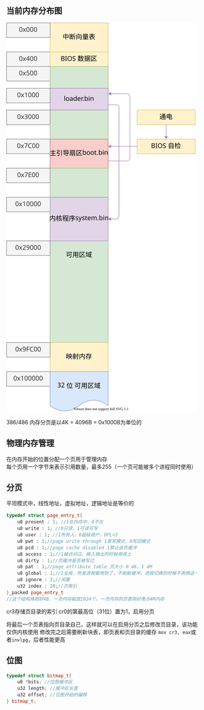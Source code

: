 ## 当前内存分布图
![](./images/memory_map_01.drawio.svg)

386/486 内存分页是以4K = 4096B = 0x1000B为单位的

## 物理内存管理
在内存开始的位置分配一个页用于管理内存  
每个页用一个字节来表示引用数量，最多255（一个页可能被多个进程同时使用）

## 分页
平坦模式中，线性地址，虚拟地址，逻辑地址是等价的
```c++
typedef struct page_entry_t{
    u8 present : 1; //1在内存中，0不在
    u8 write : 1; //0只读，1可读可写
    u8 user : 1; //1所有人，0超级用户，DPL<3
    u8 pwt : 1;//page write through 1直写模式，0写回模式
    u8 pcd : 1;//page cache disabled 1禁止该页缓冲
    u8 access : 1;//1被访问过，换入换出的时候用得上
    u8 dirty : 1;//页缓冲是否被写过
    u8 pat : 1;//page attribute table 页大小 0 4k，1 4M
    u8 global : 1;//1全局，所有进程都用到了，不刷新缓冲，进程切换的时候不用换这一页
    u8 ignore : 3;//闲置
    u32 index : 20;//页索引
}_packed page_entry_t
//这个结构体刚好4B，一页内存能放1024个，一页内存的页表刚好表示4M内存
```
cr3存储页目录的索引
cr0的第最高位（31位）置为1，启用分页

将最后一个页表指向页目录自己，这样就可以在启用分页之后修改页目录，该功能仅供内核使用
修改完之后需要刷新块表，即页表和页目录的缓存
`mov cr3, eax`或者`invlpg`，后者性能更高

## 位图
```c++
typedef struct bitmap_t{
    u8 *bits; //位图缓冲区
    u32 length; //缓冲区长度
    u32 offset; //位图开始的偏移
} bitmap_t;
```
